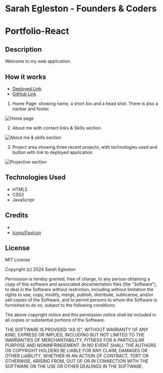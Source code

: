 # Sarah Egleston - Founders & Coders

# Portfolio-React

## Description

Welcome to my web application.

## How it works

- [Deployed Link](https://segleston.github.io/FCSarahE/)
- [GitHub Link](https://github.com/segleston/FCSarahE)

1. Home Page: showing name, a short bio and a head shot. There is also a navbar and footer.

![Home page](/assets/images/)

2. About me with contact links & Skills section.

![About me & skills section](./public/images/)

3. Project area showing three recent projects, with technologies used and button with link to deployed application.

![Projection section](./public/images/)


## Technologies Used

- HTML5
- CSS3
- JavaScript

## Credits

- 
- [Icons/Favicon](https://icons8.com/icons)

## License

MIT License

Copyright (c) 2024 Sarah Egleston

Permission is hereby granted, free of charge, to any person obtaining a copy
of this software and associated documentation files (the "Software"), to deal
in the Software without restriction, including without limitation the rights
to use, copy, modify, merge, publish, distribute, sublicense, and/or sell
copies of the Software, and to permit persons to whom the Software is
furnished to do so, subject to the following conditions:

The above copyright notice and this permission notice shall be included in all
copies or substantial portions of the Software.

THE SOFTWARE IS PROVIDED "AS IS", WITHOUT WARRANTY OF ANY KIND, EXPRESS OR
IMPLIED, INCLUDING BUT NOT LIMITED TO THE WARRANTIES OF MERCHANTABILITY,
FITNESS FOR A PARTICULAR PURPOSE AND NONINFRINGEMENT. IN NO EVENT SHALL THE
AUTHORS OR COPYRIGHT HOLDERS BE LIABLE FOR ANY CLAIM, DAMAGES OR OTHER
LIABILITY, WHETHER IN AN ACTION OF CONTRACT, TORT OR OTHERWISE, ARISING FROM,
OUT OF OR IN CONNECTION WITH THE SOFTWARE OR THE USE OR OTHER DEALINGS IN THE
SOFTWARE.
